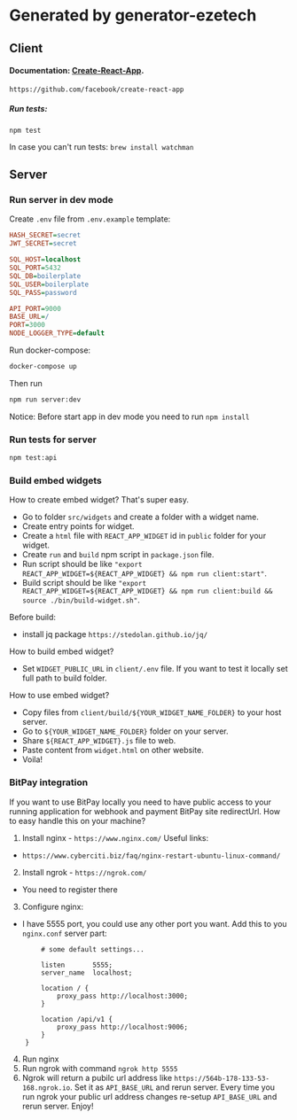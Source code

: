 # Generated by generator-ezetech

## Client

#### Documentation: [Create-React-App](https://facebook.github.io/create-react-app/docs/getting-started).
`https://github.com/facebook/create-react-app`

##### Run tests:
```
npm test
```
In case you can't run tests: `brew install watchman` 

## Server

### Run server in dev mode

Create `.env` file from `.env.example` template:

```ini
HASH_SECRET=secret
JWT_SECRET=secret

SQL_HOST=localhost
SQL_PORT=5432
SQL_DB=boilerplate
SQL_USER=boilerplate
SQL_PASS=password

API_PORT=9000
BASE_URL=/
PORT=3000
NODE_LOGGER_TYPE=default
```

Run docker-compose:

```bash
docker-compose up
```

Then run

```bash
npm run server:dev
```

Notice:
Before start app in dev mode you need to run `npm install`

### Run tests for server

```bash
npm test:api
```
### Build embed widgets

How to create embed widget? That's super easy.
- Go to folder `src/widgets` and create a folder with a widget name.
- Create entry points for widget.
- Create a `html` file with `REACT_APP_WIDGET` id in `public` folder for your widget.
- Create `run` and `build` npm script in `package.json` file.
- Run script should be like `"export REACT_APP_WIDGET=${REACT_APP_WIDGET} && npm run client:start"`.
- Build script should be like `"export REACT_APP_WIDGET=${REACT_APP_WIDGET} && npm run client:build && source ./bin/build-widget.sh"`.

Before build:
- install jq package `https://stedolan.github.io/jq/`

How to build embed widget?
- Set `WIDGET_PUBLIC_URL` in `client/.env` file. If you want to test it locally set full path to build folder.

How to use embed widget?
- Copy files from `client/build/${YOUR_WIDGET_NAME_FOLDER}` to your host server.
- Go to `${YOUR_WIDGET_NAME_FOLDER}` folder on your server.
- Share `${REACT_APP_WIDGET}.js` file to web.
- Paste content from `widget.html` on other website.
- Voila!

### BitPay integration

If you want to use BitPay locally you need to have public access to your running application for webhook and payment BitPay site redirectUrl. How to easy handle this on your machine?

1. Install nginx - `https://www.nginx.com/` 
Useful links:
- `https://www.cyberciti.biz/faq/nginx-restart-ubuntu-linux-command/`
2. Install ngrok - `https://ngrok.com/`
- You need to register there
3. Configure nginx:
- I have 5555 port, you could use any other port you want. Add this to you `nginx.conf` server part:
```server {
        # some default settings...
        
        listen       5555;
        server_name  localhost;

        location / {
            proxy_pass http://localhost:3000;
        }

        location /api/v1 {
            proxy_pass http://localhost:9006;
        }
    }
```
4. Run nginx
5. Run ngrok with command ```ngrok http 5555```
6. Ngrok will return a pubilc url address like `https://564b-178-133-53-168.ngrok.io`. Set it as `API_BASE_URL` and rerun server. Every time you run ngrok your public url address changes re-setup `API_BASE_URL` and rerun server.
Enjoy!